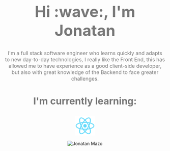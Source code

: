 <h1 align="center" style="font-size: 48px; color: #777">Hi :wave:, I'm Jonatan</h1>
<p align="center" style="font-size: 16px; color: #777">
I'm a full stack software engineer who learns quickly and adapts to new day-to-day technologies, I really like the Front End, this has allowed me to have experience as a good client-side developer, but also with great knowledge of the Backend to face greater challenges.
</p>
<h3 align="center" style="font-size: 30px; color: #777">I'm currently learning:</h3>
<p align="center"><img src="https://github.com/devicons/devicon/blob/master/icons/react/react-original.svg" style="width: 60px; height: 60px">

<p align="center"> <img src="https://komarev.com/ghpvc/?username=MAZTRO" alt="Jonatan Mazo"/></p>
